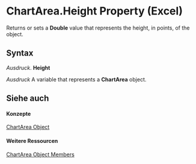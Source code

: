 
# ChartArea.Height Property (Excel)

Returns or sets a  **Double** value that represents the height, in points, of the object.


## Syntax

 _Ausdruck_. **Height**

 _Ausdruck_ A variable that represents a **ChartArea** object.


## Siehe auch


#### Konzepte


[ChartArea Object](883423b5-7689-b164-c0a3-8dab049b5d9e.md)
#### Weitere Ressourcen


[ChartArea Object Members](http://msdn.microsoft.com/library/7be5d1c8-31ef-e784-7381-0bd95532da94%28Office.15%29.aspx)